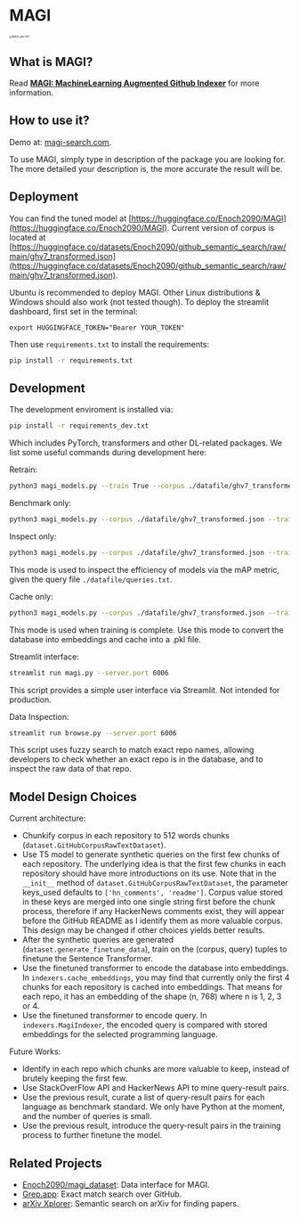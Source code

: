 # MAGI

<img src="https://raw.githubusercontent.com/Enoch2090/MAGI/main/resources/MAGI_title.001.jpeg" alt="MAGI_title.001" style="zoom: 33%;" />

## What is MAGI?

Read [**MAGI: MachineLearning Augmented Github Indexer**](https://www.enoch2090.me/article/MAGI-MachineLearning-Augmented-Github-Indexer) for more information.

## How to use it?

Demo at: [magi-search.com](https://magi-search.com).

To use MAGI, simply type in description of the package you are looking for. The more detailed your description is, the more accurate the result will be.

## Deployment

You can find the tuned model at [https://huggingface.co/Enoch2090/MAGI](https://huggingface.co/Enoch2090/MAGI).
Current version of corpus is located at [https://huggingface.co/datasets/Enoch2090/github_semantic_search/raw/main/ghv7_transformed.json](https://huggingface.co/datasets/Enoch2090/github_semantic_search/raw/main/ghv7_transformed.json).

Ubuntu is recommended to deploy MAGI. Other Linux distributions & Windows should also work (not tested though). To deploy the streamlit dashboard, first set in the terminal:
```shell
export HUGGINGFACE_TOKEN="Bearer YOUR_TOKEN"
```
Then use `requirements.txt` to install the requirements:
```bash
pip install -r requirements.txt
```
## Development

The development enviroment is installed via:
```bash
pip install -r requirements_dev.txt
```
Which includes PyTorch, transformers and other DL-related packages. We list some useful commands during development here:

Retrain:
```bash
python3 magi_models.py --train True --corpus ./datafile/ghv7_transformed.json --batch_size 16 --benchmark True --benchmark_file ./datafile/queries.txt --inspection False
```
Benchmark only:
```bash
python3 magi_models.py --corpus ./datafile/ghv7_transformed.json --train False --benchmark_file ./datafile/queries.txt --embedding_file ./datafile/msmarco-distilbert-base-dot-prod-v3_ghv7.pkl
```

Inspect only:
```bash
python3 magi_models.py --corpus ./datafile/ghv7_transformed.json --train False --load_from Enoch2090/MAGI --benchmark False --inspection True --benchmark_file ./datafile/queries.txt
```
This mode is used to inspect the efficiency of models via the mAP metric, given the query file `./datafile/queries.txt`.

Cache only:
```bash
python3 magi_models.py --corpus ./datafile/ghv7_transformed.json --train False --load_from Enoch2090/MAGI --benchmark False --inspection False --cache True --cache_loc ./datafile/msmarco-distilbert-base-dot-prod-v3_ghv7.pkl
```
This mode is used when training is complete. Use this mode to convert the database into embeddings and cache into a .pkl file.

Streamlit interface:
```bash
streamlit run magi.py --server.port 6006
```
This script provides a simple user interface via Streamlit. Not intended for production.

Data Inspection:
```bash
streamlit run browse.py --server.port 6006
```
This script uses fuzzy search to match exact repo names, allowing developers to check whether an exact repo is in the database, and to inspect the raw data of that repo.

## Model Design Choices
Current architecture:
- Chunkify corpus in each repository to 512 words chunks (`dataset.GitHubCorpusRawTextDataset`).
- Use T5 model to generate synthetic queries on the first few chunks of each repository. The underlying idea is that the first few chunks in each repository should have more introductions on its use. Note that in the `__init__` method of `dataset.GitHubCorpusRawTextDataset`, the parameter keys_used defaults to `['hn_comments', 'readme']`. Corpus value stored in these keys are merged into one single string first before the chunk process, therefore if any HackerNews comments exist, they will appear before the GitHub README as I identify them as more valuable corpus. This design may be changed if other choices yields better results.
- After the synthetic queries are generated (`dataset.generate_finetune_data`), train on the (corpus, query) tuples to finetune the Sentence Transformer.
- Use the finetuned transformer to encode the database into embeddings. In `indexers.cache_embeddings`, you may find that currently only the first 4 chunks for each repository is cached into embeddings. That means for each repo, it has an embedding of the shape (n, 768) where n is 1, 2, 3 or 4.
- Use the finetuned transformer to encode query. In `indexers.MagiIndexer`, the encoded query is compared with stored embeddings for the selected programming language.

Future Works:
- Identify in each repo which chunks are more valuable to keep, instead of brutely keeping the first few. 
- Use StackOverFlow API and HackerNews API to mine query-result pairs.
- Use the previous result, curate a list of query-result pairs for each language as benchmark standard. We only have Python at the moment, and the number of queries is small.
- Use the previous result, introduce the query-result pairs in the training process to further finetune the model.

## Related Projects
- [Enoch2090/magi_dataset](https://github.com/Enoch2090/magi_dataset): Data interface for MAGI.
- [Grep.app](https://grep.app/): Exact match search over GitHub.
- [arXiv Xplorer](https://arxivxplorer.com): Semantic search on arXiv for finding papers.